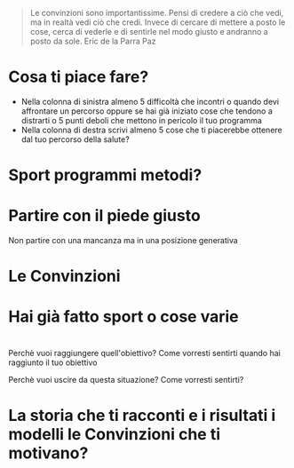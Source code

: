 
> Le convinzioni sono importantissime. Pensi di credere a ciò che vedi, ma in realtà vedi ciò che credi. Invece di cercare di mettere a posto le cose, cerca di vederle e di sentirle nel modo giusto e andranno a posto da sole. Eric de la Parra Paz

# Cosa ti piace fare?

- Nella colonna di sinistra almeno 5 difficoltà che incontri o quando devi affrontare un percorso oppure se hai già iniziato cose che tendono a distrarti o 5 punti deboli che mettono in pericolo il tuo programma
-  Nella colonna di destra scrivi almeno 5 cose che ti piacerebbe ottenere dal tuo percorso della salute? 

 

# Sport programmi metodi?


# Partire con il piede giusto 

Non partire con una mancanza ma in una posizione generativa 

# Le Convinzioni 
# Hai già fatto sport o cose varie
# 
Perchè vuoi raggiungere quell'obiettivo?
Come vorresti sentirti quando hai raggiunto il tuo obiettivo

Perchè vuoi uscire da questa situazione?
Come vorresti sentirti?


# La storia che ti racconti e i risultati i modelli le Convinzioni che ti motivano?

<!--stackedit_data:
eyJoaXN0b3J5IjpbNTkwMjQxNTExLDQwMjE4NjExNSwtNDA1OD
c1NDU1LDczMDk5ODExNl19
-->